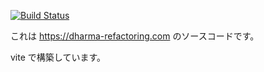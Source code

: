 [![Build Status](https://travis-ci.org/dharma-refactoring/dharma-refactoring.svg?branch=master)](https://travis-ci.org/dharma-refactoring/dharma-refactoring)

これは https://dharma-refactoring.com のソースコードです。

vite で構築しています。
